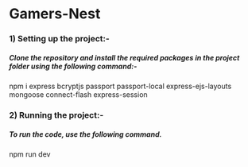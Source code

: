 # Gamers-Nest

### 1) Setting up the project:-

##### Clone the repository and install the required packages in the project folder using the following command:-

npm i express bcryptjs passport passport-local express-ejs-layouts mongoose connect-flash express-session



### 2) Running the project:-

##### To run the code, use the following command.

npm run dev
